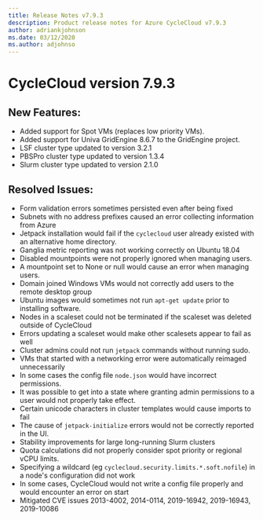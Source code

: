 ```yaml
---
title: Release Notes v7.9.3
description: Product release notes for Azure CycleCloud v7.9.3
author: adriankjohnson
ms.date: 03/12/2020
ms.author: adjohnso
---
```


# CycleCloud version 7.9.3

## New Features:
 * Added support for Spot VMs (replaces low priority VMs).
 * Added support for Univa GridEngine 8.6.7 to the GridEngine project.
 * LSF cluster type updated to version 3.2.1
 * PBSPro cluster type updated to version 1.3.4
 * Slurm cluster type updated to version 2.1.0

## Resolved Issues:
 * Form validation errors sometimes persisted even after being fixed
 * Subnets with no address prefixes caused an error collecting information from Azure
 * Jetpack installation would fail if the `cyclecloud` user already existed with an alternative home directory.
 * Ganglia metric reporting was not working correctly on Ubuntu 18.04
 * Disabled mountpoints were not properly ignored when managing users.
 * A mountpoint set to None or null would cause an error when managing users.
 * Domain joined Windows VMs would not correctly add users to the remote desktop group
 * Ubuntu images would sometimes not run `apt-get update` prior to installing software.
 * Nodes in a scaleset could not be terminated if the scaleset was deleted outside of CycleCloud
 * Errors updating a scaleset would make other scalesets appear to fail as well
 * Cluster admins could not run `jetpack` commands without running sudo.
 * VMs that started with a networking error were automatically reimaged unnecessarily
 * In some cases the config file `node.json` would have incorrect permissions.
 * It was possible to get into a state where granting admin permissions to a user would not properly take effect.
 * Certain unicode characters in cluster templates would cause imports to fail
 * The cause of `jetpack-initialize` errors would not be correctly reported in the UI.
 * Stability improvements for large long-running Slurm clusters
 * Quota calculations did not properly consider spot priority or regional vCPU limits.
 * Specifying a wildcard (eg `cyclecloud.security.limits.*.soft.nofile`) in a node's configuration did not work
 * In some cases, CycleCloud would not write a config file properly and would encounter an error on start
 * Mitigated CVE issues 2013-4002, 2014-0114, 2019-16942, 2019-16943, 2019-10086